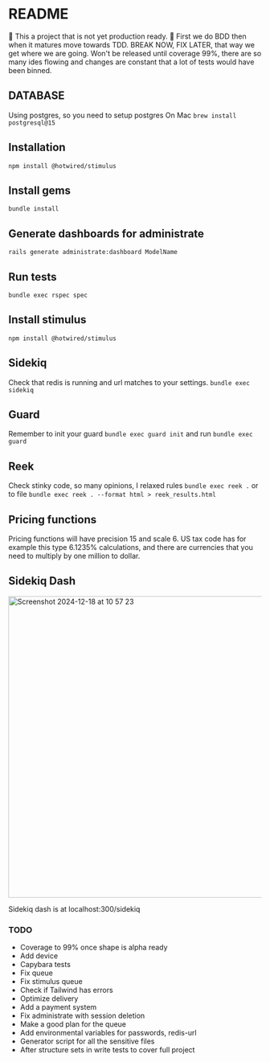 # README

🌸 This a project that is not yet production ready. 🌸
First we do BDD then when it matures move towards TDD.
BREAK NOW, FIX LATER, that way we get where we are going.
Won't be released until coverage 99%, there are so many ides flowing and changes are constant that a lot of tests would have been binned.

## DATABASE
Using postgres, so you need to setup postgres
On Mac
```brew install postgresql@15```

## Installation
```npm install @hotwired/stimulus```

## Install gems
```bundle install```

## Generate dashboards for administrate
```rails generate administrate:dashboard ModelName```

## Run tests
```bundle exec rspec spec```

## Install stimulus
```npm install @hotwired/stimulus```

## Sidekiq
Check that redis is running and url matches to your settings.
```bundle exec sidekiq```

## Guard
Remember to init your guard
```bundle exec guard init```
and run
```bundle exec guard```

## Reek
Check stinky code, so many opinions, I relaxed rules
```bundle exec reek .```
or to file
```bundle exec reek . --format html > reek_results.html```

## Pricing functions
Pricing functions will have precision 15 and scale 6. US tax code has for example this type 6.1235% calculations, and there are currencies that you need to multiply by one million to dollar. 

## Sidekiq Dash
<img width="600" alt="Screenshot 2024-12-18 at 10 57 23" src="https://github.com/user-attachments/assets/3a4f7ab4-f668-4fd7-89a7-cb46a9fb8fb5" />

Sidekiq dash is at localhost:300/sidekiq

### TODO
* Coverage to 99% once shape is alpha ready
* Add device
* Capybara tests
* Fix queue
* Fix stimulus queue
* Check if Tailwind has errors
* Optimize delivery
* Add a payment system
* Fix administrate with session deletion
* Make a good plan for the queue
* Add environmental variables for passwords, redis-url
* Generator script for all the sensitive files
* After structure sets in write tests to cover full project
